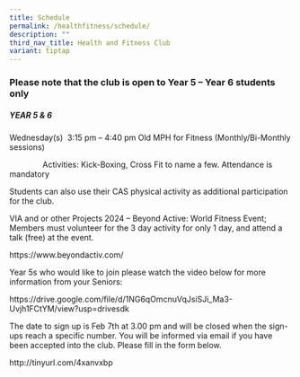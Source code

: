 ```yaml
---
title: Schedule
permalink: /healthfitness/schedule/
description: ""
third_nav_title: Health and Fitness Club
variant: tiptap
---
```

<h3>Please note that the club is open to Year 5 – Year 6 students only</h3>
<h5><strong>YEAR 5 &amp; 6</strong></h5>
<p>Wednesday(s)&nbsp; 3:15 pm – 4:40 pm Old MPH for Fitness (Monthly/Bi-Monthly
sessions)&nbsp;</p>
<p>&nbsp;&nbsp;&nbsp;&nbsp;&nbsp;&nbsp;&nbsp;&nbsp;&nbsp;&nbsp;&nbsp;&nbsp;&nbsp;&nbsp;
Activities: Kick-Boxing, Cross Fit to name a few. Attendance is mandatory&nbsp;</p>
<p>Students can also use their CAS physical activity as additional participation
for the club.&nbsp;</p>
<p>VIA and or other Projects 2024 – Beyond Active: World Fitness Event; Members
must volunteer for the 3 day activity for only 1 day, and attend a talk
(free) at the event.&nbsp;</p>
<p><a rel="noopener noreferrer nofollow" target="_blank">https://www.beyondactiv.com/</a>&nbsp;</p>
<p>Year 5s who would like to join please watch the video below for more information
from your Seniors:&nbsp;</p>
<p><a rel="noopener noreferrer nofollow" target="_blank">https://drive.google.com/file/d/1NG6qOmcnuVqJsiSJi_Ma3-Uvjh1FCtYM/view?usp=drivesdk</a>&nbsp;</p>
<p>The date to sign up is Feb 7th at 3.00 pm and will be closed when the
sign-ups reach a specific number. You will be informed via email if you
have been accepted into the club. Please fill in the form below.&nbsp;</p>
<p><a rel="noopener noreferrer nofollow" target="_blank">http://tinyurl.com/4xanvxbp</a>
</p>
<p>&nbsp;</p>
<p>&nbsp;</p>